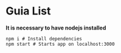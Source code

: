 <h1>Guia List</h1>

<b>It is necessary to have nodejs installed</b>

```
npm i # Install dependencies
npm start # Starts app on localhost:3000
```
